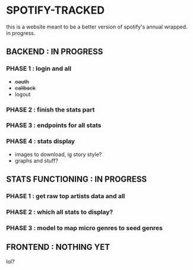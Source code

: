 # SPOTIFY-TRACKED

this is a website meant to be a better version of spotify's annual wrapped.
<br>
in progress.

## BACKEND : IN PROGRESS

### PHASE 1 : login and all
- ~~oauth~~
- ~~callback~~
- logout
### PHASE 2 : finish the stats part
### PHASE 3 : endpoints for all stats
### PHASE 4 : stats display
- images to download, ig story style?
- graphs and stuff?

## STATS FUNCTIONING : IN PROGRESS

### PHASE 1 : get raw top artists data and all
### PHASE 2 : which all stats to display?
### PHASE 3 : model to map micro genres to seed genres

## FRONTEND : NOTHING YET
lol?
